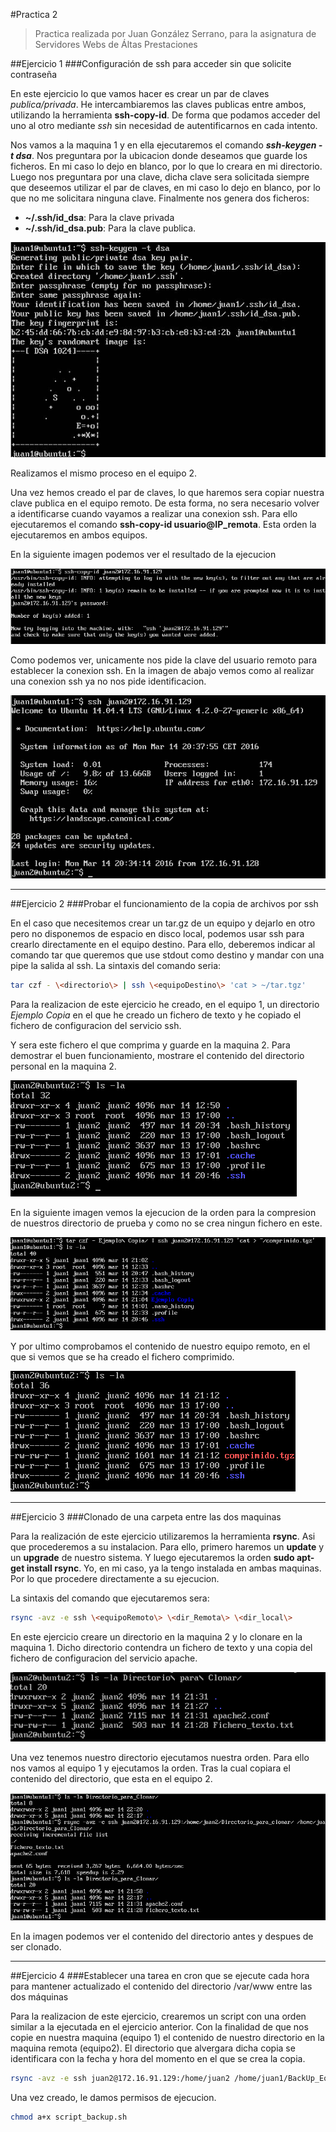 #Practica 2
> Practica realizada por Juan González Serrano, para la asignatura de Servidores Webs de Áltas Prestaciones

##Ejercicio 1
###Configuración de ssh para acceder sin que solicite contraseña

En este ejercicio lo que vamos hacer es crear un par de claves *publica/privada*. He intercambiaremos las claves publicas entre ambos, utilizando la herramienta **ssh-copy-id**. De forma que podamos acceder del uno al otro mediante *ssh* sin necesidad de autentificarnos en cada intento.

Nos vamos a la maquina 1 y en ella ejecutaremos el comando ***ssh-keygen -t dsa***. Nos preguntara por la ubicacion donde deseamos que guarde los ficheros. En mi caso lo dejo en blanco, por lo que lo creara en mi directorio. Luego nos preguntara por una clave, dicha clave sera solicitada siempre que deseemos utilizar el par de claves, en mi caso lo dejo en blanco, por lo que no me solicitara ninguna clave. Finalmente nos genera dos ficheros:
* **~/.ssh/id_dsa**: Para la clave privada
* **~/.ssh/id_dsa.pub**: Para la clave publica.

![imagen](https://github.com/naujgs/SWAP1516/blob/master/Practica2/img/keygen_ssh_equi1.jpg)

Realizamos el mismo proceso en el equipo 2.

Una vez hemos creado el par de claves, lo que haremos sera copiar nuestra clave publica en el equipo remoto. De esta forma, no sera necesario volver a identificarse cuando vayamos a realizar una conexion ssh. Para ello ejecutaremos el comando **ssh-copy-id usuario@IP_remota**. Esta orden la ejecutaremos en ambos equipos.

En la siguiente imagen podemos ver el resultado de la ejecucion

![img](https://github.com/naujgs/SWAP1516/blob/master/Practica2/img/ssh_envio_clavePublica.jpg)

Como podemos ver, unicamente nos pide la clave del usuario remoto para establecer la conexion ssh.
En la imagen de abajo vemos como al realizar una conexion ssh ya no nos pide identificacion.

![img](https://github.com/naujgs/SWAP1516/blob/master/Practica2/img/ssh_conexion_conClave.jpg)
***
##Ejercicio 2
###Probar el funcionamiento de la copia de archivos por ssh

En el caso que necesitemos crear un tar.gz de un equipo y dejarlo en otro pero no disponemos de espacio en disco local, podemos usar ssh para crearlo directamente en el equipo destino. Para ello, deberemos indicar al comando tar que queremos que use stdout como destino y mandar con una pipe la salida al ssh. La sintaxis del comando seria:

```sh
tar czf - \<directorio\> | ssh \<equipoDestino\> 'cat > ~/tar.tgz'
```
Para la realizacion de este ejercicio he creado, en el equipo 1, un directorio *Ejemplo Copia* en el que he creado un fichero de texto y he copiado el fichero de configuracion del servicio ssh.

Y sera este fichero el que comprima y guarde en la maquina 2. Para demostrar el buen funcionamiento, mostrare el contenido del directorio personal en la maquina 2.

![img](https://github.com/naujgs/SWAP1516/blob/master/Practica2/img/compresion_remoto_antes.jpg)

En la siguiente imagen vemos la ejecucion de la orden para la compresion de nuestros directorio de prueba y como no se crea ningun fichero en este.

![img](https://github.com/naujgs/SWAP1516/blob/master/Practica2/img/compresion_creacion.jpg)

Y por ultimo comprobamos el contenido de nuestro equipo remoto, en el que si vemos que se ha creado el fichero comprimido.

![img](https://github.com/naujgs/SWAP1516/blob/master/Practica2/img/compresion_remoto_despues.jpg)
***
##Ejercicio 3
###Clonado de una carpeta entre las dos maquinas

Para la realización de este ejercicio utilizaremos la herramienta **rsync**. Asi que procederemos a su instalacion. Para ello, primero haremos un **update** y un **upgrade** de nuestro sistema. Y luego ejecutaremos la orden **sudo apt-get install rsync**. Yo, en mi caso, ya la tengo instalada en ambas maquinas. Por lo que procedere directamente a su ejecucion.

La sintaxis del comando que ejecutaremos sera:

```sh
rsync -avz -e ssh \<equipoRemoto\> \<dir_Remota\> \<dir_local\>
```

En este ejercicio creare un directorio en la maquina 2 y lo clonare en la maquina 1. Dicho directorio contendra un fichero de texto y una copia del fichero de configuracion del servicio apache.

![img](https://github.com/naujgs/SWAP1516/blob/master/Practica2/img/clonar_contenido_dir.jpg)

Una vez tenemos nuestro directorio ejecutamos nuestra orden. Para ello nos vamos al equipo 1 y ejecutamos la orden. Tras la cual copiara el contenido del directorio, que esta en el equipo 2.

![img](https://github.com/naujgs/SWAP1516/blob/master/Practica2/img/clonado_ok.jpg)

En la imagen podemos ver el contenido del directorio antes y despues de ser clonado.
***
##Ejercicio 4
###Establecer una tarea en cron que se ejecute cada hora para mantener actualizado el contenido del directorio /var/www entre las dos máquinas

Para la realizacion de este ejercicio, crearemos un script con una orden similar a la ejecutada en el ejercicio anterior. Con la finalidad de que nos copie en nuestra maquina (equipo 1) el contenido de nuestro directorio en la maquina remota (equipo2). El directorio que alvergara dicha copia se identificara con la fecha y hora del momento en el que se crea la copia.

```sh
rsync -avz -e ssh juan2@172.16.91.129:/home/juan2 /home/juan1/BackUp_Eq2/$(date +%d-%m-%Y-%H:%M)
```
Una vez creado, le damos permisos de ejecucion.

```sh
chmod a+x script_backup.sh
```

